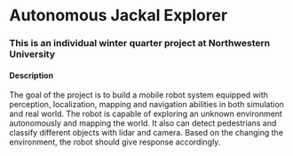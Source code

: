 # Autonomous Jackal Explorer
### This is an individual winter quarter project at Northwestern University
#### Description

The goal of the project is to build a mobile robot system equipped with perception, localization, mapping and navigation abilities in both simulation and real world. The robot is capable of exploring an unknown environment autonomously and mapping the world. It also can detect pedestrians and classify different objects with lidar and camera. Based on the changing the environment, the robot should give response accordingly.


